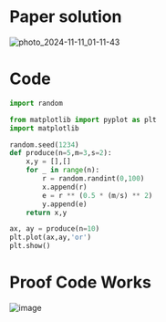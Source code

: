 # Paper solution
![photo_2024-11-11_01-11-43](https://github.com/user-attachments/assets/229a6a8e-a3a4-42f1-aeb8-1dfd43232f09)

# Code
```.py
import random

from matplotlib import pyplot as plt
import matplotlib

random.seed(1234)
def produce(n=5,m=3,s=2):
    x,y = [],[]
    for _ in range(n):
        r = random.randint(0,100)
        x.append(r)
        e = r ** (0.5 * (m/s) ** 2)
        y.append(e)
    return x,y

ax, ay = produce(n=10)
plt.plot(ax,ay,'or')
plt.show()
```
# Proof Code Works
![image](https://github.com/user-attachments/assets/d12f9d59-f957-494a-b4b8-ae30c950ffe2)
